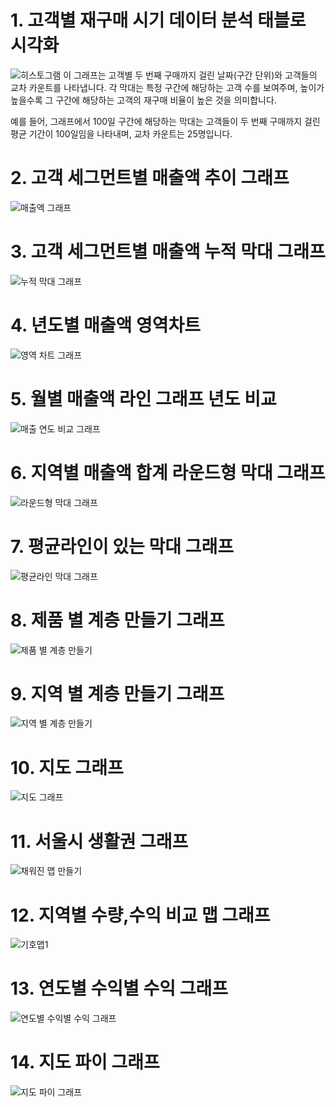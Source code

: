 # 1. 고객별 재구매 시기 데이터 분석 태블로 시각화

![히스토그램](https://github.com/son-jy/tableau_graph/blob/main/%ED%9E%88%EC%8A%A4%ED%86%A0%EA%B7%B8%EB%9E%A8.png)
이 그래프는 고객별 두 번째 구매까지 걸린 날짜(구간 단위)와 고객들의 교차 카운트를 나타냅니다. 각 막대는 특정 구간에 해당하는 고객 수를 보여주며, 높이가 높을수록 그 구간에 해당하는 고객의 재구매 비율이 높은 것을 의미합니다. 

예를 들어, 그래프에서 100일 구간에 해당하는 막대는 고객들이 두 번째 구매까지 걸린 평균 기간이 100일임을 나타내며, 교차 카운트는 25명입니다.


# 2. 고객 세그먼트별 매출액 추이 그래프

![매출액 그래프](https://github.com/son-jy/tableau_graph/blob/main/%EC%9D%B4%EC%A4%91%EC%B6%95.png)


# 3. 고객 세그먼트별 매출액 누적 막대 그래프

![누적 막대 그래프](https://github.com/son-jy/tableau_graph/blob/main/%EC%9D%B4%EC%A4%91%EC%B6%95%20%EB%88%84%EC%A0%81%EB%A7%89%EB%8C%80%EA%B7%B8%EB%9E%98%ED%94%84.png)


# 4. 년도별 매출액 영역차트

![영역 차트 그래프](https://github.com/son-jy/tableau_graph/blob/main/%EC%9D%B4%EC%A4%91%EC%B6%95%20%EC%98%81%EC%97%AD%EC%B0%A8%ED%8A%B8.png)


# 5. 월별 매출액 라인 그래프 년도 비교

![매출 연도 비교 그래프](https://github.com/son-jy/tableau_graph/blob/main/%EB%A7%A4%EC%B6%9C%20%EC%97%B0%EB%8F%84%20%EB%B9%84%EA%B5%90.png)


# 6. 지역별 매출액 합계 라운드형 막대 그래프

![라운드형 막대 그래프](https://github.com/son-jy/tableau_graph/blob/main/%EB%9D%BC%EC%9A%B4%EB%93%9C%ED%98%95%20%EB%A7%89%EB%8C%80%EC%B0%A8%ED%8A%B8.png)


# 7. 평균라인이 있는 막대 그래프

![평균라인 막대 그래프](https://github.com/son-jy/tableau_graph/blob/main/%ED%8F%89%EA%B7%A0%20%EA%B8%B0%EC%A4%80%20%EC%B0%A8%ED%8A%B8.png)


# 8. 제품 별 계층 만들기 그래프

![제품 별 계층 만들기](https://github.com/son-jy/tableau_graph/blob/main/%EC%A0%9C%ED%92%88%EB%B3%84%20%EA%B3%84%EC%B8%B5%EB%A7%8C%EB%93%A4%EA%B8%B0.png)


# 9. 지역 별 계층 만들기 그래프

![지역 별 계층 만들기](https://github.com/son-jy/tableau_graph/blob/main/%EC%A7%80%EC%97%AD%EB%B3%84%20%EA%B3%84%EC%B8%B5%EB%A7%8C%EB%93%A4%EA%B8%B0.png)


# 10. 지도 그래프

![지도 그래프](https://github.com/son-jy/tableau_graph/blob/main/%EC%A7%80%EB%A6%AC%EC%A0%81%20%EC%97%AD%ED%95%A0%20%EB%B6%80%EC%97%AC%ED%95%98%EA%B8%B0.png)


# 11. 서울시 생활권 그래프

![채워진 맵 만들기](https://github.com/son-jy/tableau_graph/blob/main/%EC%B1%84%EC%9B%8C%EC%A7%84%20%EB%A7%B5%20%EB%A7%8C%EB%93%A4%EA%B8%B0.png)


# 12. 지역별 수량,수익 비교 맵 그래프

![기호맵1](https://github.com/son-jy/tableau_graph/blob/main/%EA%B8%B0%ED%98%B8%EB%A7%B51.png)


# 13. 연도별 수익별 수익 그래프

![연도별 수익별 수익 그래프](https://github.com/son-jy/tableau_graph/blob/main/%EC%97%B0%EB%8F%84%EB%B3%84%20%EC%88%98%EC%9D%B5%EB%B3%84%20%EC%88%98%EC%9D%B5%20%EA%B7%B8%EB%9E%98%ED%94%84.png)


# 14. 지도 파이 그래프

![지도 파이 그래프](https://github.com/son-jy/tableau_graph/blob/main/%EC%A7%80%EB%8F%84%20%ED%8C%8C%EC%9D%B4%20%EC%B0%A8%ED%8A%B8%20%EA%B7%B8%EB%9E%98%ED%94%84.png)

